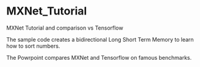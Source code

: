 # MXNet_Tutorial
MXNet Tutorial and comparison vs Tensorflow

The sample code creates a bidirectional Long Short Term Memory to learn how to sort numbers.

The Powrpoint compares MXNet and Tensorflow on famous benchmarks.
